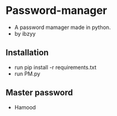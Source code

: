 # Password-manager
- A password mamager made in python.
- by ibzyy
## Installation
- run pip install -r requirements.txt
- run PM.py
## Master password
- Hamood
